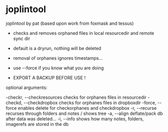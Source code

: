 # joplintool

joplintool by pat (based upon work from foxmask and tessus)

  - checks and removes orphaned files in local resourcedir and remote sync dir
  - default is a dryrun, nothing will be deleted
  - removal of orphanes ignores timestamps...

  - use --force if you know what you are doing
  - EXPORT A BACKUP BEFORE USE !

optional arguments:

  -checkr, --checkresources     checks for orphanes files in resourcedir
  -checkd, --checkdropbox       checks for orphanes files in dropboxdir
  -force, --force               enables delete for checkorphanes and checkdropbox
  -r, --recurse                 recurses through folders and notes / shows tree
  -a, --align                   deflate/pack db after data was deleted...
  -i, --info                    shows how many notes, folders, imagerefs are stored in the db
